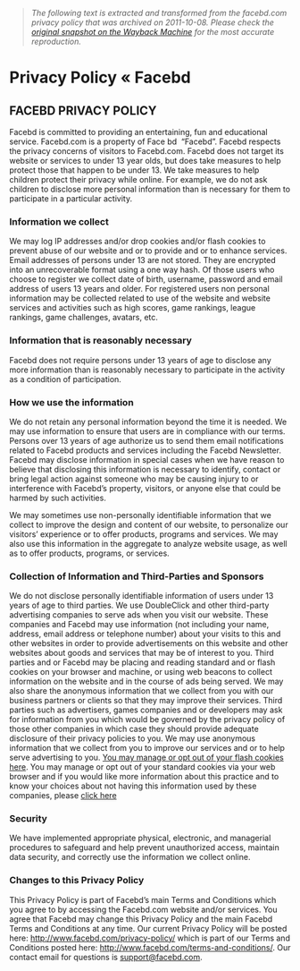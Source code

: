 > *The following text is extracted and transformed from the facebd.com privacy policy that was archived on 2011-10-08. Please check the [original snapshot on the Wayback Machine](https://web.archive.org/web/20111008120118id_/http%3A//www.facebd.com/privacy-policy) for the most accurate reproduction.*

# Privacy Policy « Facebd

## FACEBD PRIVACY POLICY

Facebd is committed to providing an entertaining, fun and educational service. Facebd.com is a property of Face bd  “Facebd”. Facebd respects the privacy concerns of visitors to Facebd.com. Facebd does not target its website or services to under 13 year olds, but does take measures to help protect those that happen to be under 13. We take measures to help children protect their privacy while online. For example, we do not ask children to disclose more personal information than is necessary for them to participate in a particular activity.

### Information we collect

We may log IP addresses and/or drop cookies and/or flash cookies to prevent abuse of our website and or to provide and or to enhance services. Email addresses of persons under 13 are not stored. They are encrypted into an unrecoverable format using a one way hash. Of those users who choose to register we collect date of birth, username, password and email address of users 13 years and older. For registered users non personal information may be collected related to use of the website and website services and activities such as high scores, game rankings, league rankings, game challenges, avatars, etc.

### Information that is reasonably necessary

Facebd does not require persons under 13 years of age to disclose any more information than is reasonably necessary to participate in the activity as a condition of participation.

### How we use the information

We do not retain any personal information beyond the time it is needed. We may use information to ensure that users are in compliance with our terms. Persons over 13 years of age authorize us to send them email notifications related to Facebd products and services including the Facebd Newsletter. Facebd may disclose information in special cases when we have reason to believe that disclosing this information is necessary to identify, contact or bring legal action against someone who may be causing injury to or interference with Facebd’s property, visitors, or anyone else that could be harmed by such activities.

We may sometimes use non-personally identifiable information that we collect to improve the design and content of our website, to personalize our visitors’ experience or to offer products, programs and services. We may also use this information in the aggregate to analyze website usage, as well as to offer products, programs, or services.

### Collection of Information and Third-Parties and Sponsors

We do not disclose personally identifiable information of users under 13 years of age to third parties. We use DoubleClick and other third-party advertising companies to serve ads when you visit our website. These companies and Facebd may use information (not including your name, address, email address or telephone number) about your visits to this and other websites in order to provide advertisements on this website and other websites about goods and services that may be of interest to you. Third parties and or Facebd may be placing and reading standard and or flash cookies on your browser and machine, or using web beacons to collect information on the website and in the course of ads being served. We may also share the anonymous information that we collect from you with our business partners or clients so that they may improve their services. Third parties such as advertisers, games companies and or developers may ask for information from you which would be governed by the privacy policy of those other companies in which case they should provide adequate disclosure of their privacy policies to you. We may use anonymous information that we collect from you to improve our services and or to help serve advertising to you. [You may manage or opt out of your flash cookies here](http://www.macromedia.com/support/documentation/en/flashplayer/help/settings_manager06.html). You may manage or opt out of your standard cookies via your web browser and if you would like more information about this practice and to know your choices about not having this information used by these companies, please [click here](http://www.networkadvertising.org/optout_nonppii.asp)

### Security

We have implemented appropriate physical, electronic, and managerial procedures to safeguard and help prevent unauthorized access, maintain data security, and correctly use the information we collect online.

### Changes to this Privacy Policy

This Privacy Policy is part of Facebd’s main Terms and Conditions which you agree to by accessing the Facebd.com website and/or services. You agree that Facebd may change this Privacy Policy and the main Facebd Terms and Conditions at any time. Our current Privacy Policy will be posted here: <http://www.facebd.com/privacy-policy/> which is part of our Terms and Conditions posted here: <http://www.facebd.com/terms-and-conditions/>. Our contact email for questions is [support@facebd.com](https://web.archive.org/web/20111008120118id_/http://www.facebd.com/privacy-policy/support@facebd.com).
